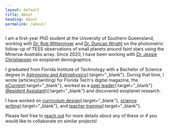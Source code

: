 ```yaml
---
layout: default
title: About
heading: About
permalink: /about/
---
```

I am a first-year PhD student at the University of Southern Queensland, working with [Dr. Rob WIttenmyer](https://astrophysics.unisq.edu.au/about-us/rob-wittenmyer/) and [Dr. Duncan Wright](https://astrophysics.unisq.edu.au/about-us/duncan-wright/) on the photometric follow-up of TESS observations of small planets around faint stars using the Minerva-Australis array. Since 2020, I have been working with [Dr. Jessie Christiansen](http://web.ipac.caltech.edu/staff/christia/index.html) on exoplanet demographics.

I graduated from Florida Institute of Technology with a Bachelor of Science degree in [Astronomy and Astrophysics](https://www.fit.edu/programs/astronomy-and-astrophysics-bs/){:target="_blank"}. During that time, I wrote [articles](\writing\) for Florida Tech's digital magazine, the [eCurrent](https://adastra.fit.edu/blog/author/sbhure2013/){:target="_blank"}, worked as a [peer leader](https://www.fit.edu/reslife/){:target="_blank"} [(Resident Assistant)](https://www.instagram.com/floridatechreslife/){:target="_blank"} and discovered exoplanet research.

I have worked on [curriculum design](https://www.youtube.com/watch?v=ccy1XVWfThU&list=PL6EJV4-csFcfqxcSSzIUWfnbxWDbAwf4w){:target="_blank"}, [science writing](http://science.thewire.in/author/sbhure/){:target="_blank"}, and [teacher training](http://https://www.iiserpune.ac.in/engage/outreach-and-training/science-activity-centre/){:target="_blank"}. 

Please feel free to [reach out](mailto:sakhee.bhure@unisq.edu.au) for more details about any of these or if you would like to collaborate on similar projects!

